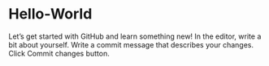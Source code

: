 # Hello-World
Let’s get started with GitHub and learn something new!
In the editor, write a bit about yourself.
Write a commit message that describes your changes.
Click Commit changes button.
